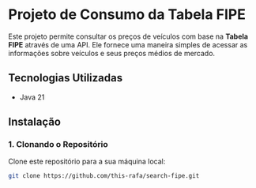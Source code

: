 # Projeto de Consumo da Tabela FIPE

Este projeto permite consultar os preços de veículos com base na **Tabela FIPE** através de uma API. Ele fornece uma maneira simples de acessar as informações sobre veículos e seus preços médios de mercado.

## Tecnologias Utilizadas

- Java 21

## Instalação

### 1. Clonando o Repositório

Clone este repositório para a sua máquina local:

```bash
git clone https://github.com/this-rafa/search-fipe.git
